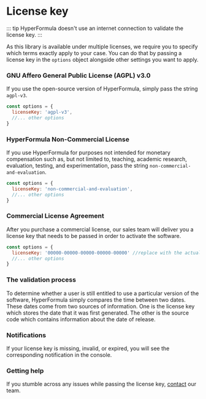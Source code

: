 # License key

::: tip
HyperFormula doesn't use an internet connection to validate the license key.
:::

As this library is available under multiple licenses, we require you to specify which terms exactly apply to your case. You can do that by passing a license key in the `options` object alongside other settings you want to apply.

### GNU Affero General Public License \(AGPL\) v3.0

If you use the open-source version of HyperFormula, simply pass the string `agpl-v3`.

```javascript
const options = {
  licenseKey: 'agpl-v3',
  //... other options
}
```

### HyperFormula Non-Commercial License

If you use HyperFormula for purposes not intended for monetary compensation such as, but not limited to, teaching, academic research, evaluation, testing, and experimentation, pass the string `non-commercial-and-evaluation`.

```javascript
const options = {
  licenseKey: 'non-commercial-and-evaluation',
  //... other options
}
```

### Commercial License Agreement

After you purchase a commercial license, our sales team will deliver you a license key that needs to be passed in order to activate the software.

```javascript
const options = {
  licenseKey: '00000-00000-00000-00000-00000' //replace with the actual commercial key
  //... other options
}
```

### The validation process

To determine whether a user is still entitled to use a particular version of the software, HyperFormula simply compares the time between two dates. These dates come from two sources of information. One is the license key which stores the date that it was first generated. The other is the source code which contains information about the date of release.

### Notifications

If your license key is missing, invalid, or expired, you will see the corresponding notification in the console.

### Getting help

If you stumble across any issues while passing the license key, [contact](contact.md) our team.


